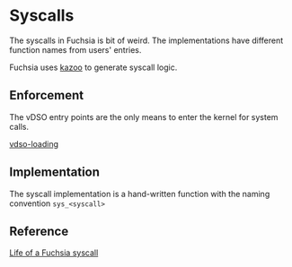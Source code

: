 # Syscalls

The syscalls in Fuchsia is bit of weird. The implementations have different function names from users' entries.

Fuchsia uses [kazoo](https://cs.opensource.google/fuchsia/fuchsia/+/main:zircon/tools/kazoo) to generate syscall logic.


## Enforcement

The vDSO entry points are the only means to enter the kernel for system calls.

[vdso-loading](../img/vdso-loading.png)

## Implementation

The syscall implementation is a hand-written function with the naming convention `sys_<syscall>`




## Reference

[Life of a Fuchsia syscall](https://fuchsia.dev/fuchsia-src/concepts/kernel/life_of_a_syscall?hl=en)
